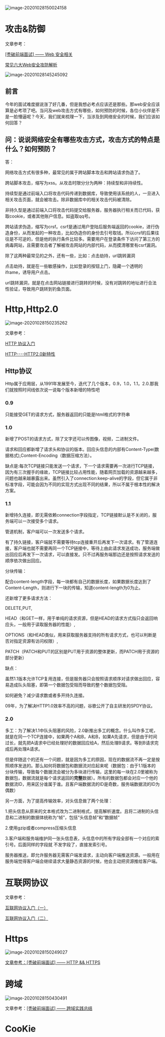 <img src="../../../../../AppData/Roaming/Typora/typora-user-images/image-20201028150024158.png" alt="image-20201028150024158"  />



# 攻击&防御

文章参考：

[[秃破前端面试] —— Web 安全相关](https://juejin.im/post/6844904029416357896)

[常见六大Web安全攻防解析](https://juejin.im/post/6844903772930441230#heading-5)

![image-20201028145245092](https://i.loli.net/2020/10/28/aKgCdkU23EIif8P.png)

## 前言

今年的面试难度据说涨了好几番，但是我想必考点应该还是那些。那web安全应该算是必考项了吧。当问及web攻击方式有哪些，如何预防的时候，各位小伙伴是不是一脸懵逼呢？今天，我们就来梳理一下，当涉及到网络安全的时候，我们应该如何回答？

## 问：说说网络安全有哪些攻击方式，攻击方式的特点是什么？如何预防？

答：

网络攻击方式有很多种，最常见的属于跨站脚本攻击和跨站请求伪造了。

跨站脚本攻击，缩写为xss。从攻击时限分分为两种：持续型和非持续性。

持续型是通过前端入口将攻击代码传递到数据库，导致使用该系统的人，一旦进入相关攻击页面，就会被攻击。除非数据库中的相关攻击代码被清除。

非持久型是通过前端入口将攻击代码提交给服务器，服务器执行相关而已代码，获取cookie，或者其他账户信息。如盗取qq号。

跨站请求伪造，缩写为crsf。csrf是通过用户登陆后服务端返回的cookie，进行伪造身份，从而发起的一种攻击，比如伪造你的身份去引号取钱。所以crsf的后果往往是不可逆的，但是他的执行条件比较多。需要用户在登录条件下访问了第三方的病毒网站，且需要攻击者了解被攻击网站的内部代码，从而摸清哪里有csrf漏洞。

除了这两种最常见的之外，还有一些，比如：点击劫持，url跳转漏洞

点击劫持，就是在一些敏感操作，比如登录的按钮上门，隐藏一个透明的iframe，诱导用户点击。

url跳转漏洞，就是在点击网站链接进行跳转的时候，没有对跳转的地址进行合法性验证，导致用户跳转到钓鱼页面。













# Http,Http2.0

![image-20201028150235262](https://i.loli.net/2020/10/28/HWiTV7nwz5kGgPC.png)



文章参考：

[HTTP 协议入门](http://www.ruanyifeng.com/blog/2016/08/http.html)

[HTTP----HTTP2.0新特性](https://juejin.im/post/6844903545532071943#heading-1)

## Http协议

Http属于应用层，从1991年发展至今，迭代了几个版本，0.9，1.0，1.1，2.0.那我们就按照时间线依次说一说每个版本新增的特性吧

### 0.9

只能接受GET的请求方式，服务器返回的只能是html格式的字符串

### 1.0

新增了POST的请求方式，除了文字还可以传图像，视频，二进制文件。

请求和回应都新增了请求头和协议的版本。回应头信息的内部有Content-Type(数据格式),Content-Encoding（数据压缩方法）。

缺点是:每次TCP链接只能发送一个请求，下一个请求需要再一次进行TCP链接，因为有三次握手的缘故，TCP链接比较占用性能，随着网页加载的资源越来越多，问题也越来越暴露出来。虽然引入了connection:keep-alive的字段，但它属于非标准字段，可能会因为不同的实现方式出现不同的结果，所以不属于根本性的解决方案。



### 1.1

新增持久连接，即无需依赖connection字段指定，TCP链接默认是不关闭的，服务端可以一次接受多个请求。

管道机制，客户端可以一次发送多个请求。

有了持久链接，客户端就不需要等待tcp连接重开后再发下一次请求。有了管道连接，客户端也就不需要再同一个TCP链接中，等待上由此请求发送成功，服务端做出回应后再发下一次请求，可以直接发。只不过再服务端那边还是按照请求发送的顺序依次做出回应。

分块传输：

配合content-length字段，每一块都有自己的数据长度，如果数据长度达到了Content-Length，则进行下一块的传输，知道content-length为0为止。

还新增了更多请求方法：

DELETE,PUT,

HEAD（和GET一样，用于单纯的请求资源，但是HEAD的请求方式指只会返回响应头，一般用于读取服务器的性能）,

OPTIONS（和HEAD类似，用来获取服务器支持的所有请求方式，也可以判断是否对指定资源有访问权限）,

PATCH（PATCH和PUT的区别是PUT用于资源的整体更新，而PATCH用于资源的部分更新）

缺点：

虽然1.1版本允许TCP复用连接，但是服务器只会按照请求顺序对请求做出回应，容易造成队头阻塞，即第一个数据包受阻而导致的整个数据包受阻。

如何避免？减少请求数或者多开持久连接。

09年，为了解决HTTP1.0效率不高的问题，谷歌公开了自主研发的SPDY协议。

### 2.0

多工：为了解决1.1中队头阻塞的风险，2.0新推出多工的概念。什么叫作多工呢，就是在同一个TCP连接中，如果两个A和B，A和B，如果A先请求，但是由于时间过长，就先把A请求中已经处理好的数据回应给A，然后处理B请求。等到B请求完成后再处理A请求。

但是伴随这个的还有一个问题，就是因为多工的原因，现在的数据流不再一定是按照顺序发送的。那么如何将数据包和数据流对应起来呢（数据包：由于1.1版本的分块传输，导致每个数据流会被分为多块进行传输，这里的每一块在2.0里被称为数据包，数据流就是每个请求返回的**完整**数据）。所有的数据包都会对应一个他的数据流ID，用来区分谁属于谁。且客户端数据流的ID是奇数，服务端数据流的ID为偶数）



另一方面，为了提高传输效率，对头信息做了两个处理：

1.把头信息从原来的文本格式改为二进制格式，提高解析速度。且将二进制的头信息和二进制的数据体统称为“帧”，包括“头信息帧”和“数据帧”

2.使用gzip或者compress压缩头信息

3.客户端和服务端维护同一张头信息表，头信息中的所有字段全部有一个对应的索引号。后面同样的字段就 不发字段了，直接发索引号。

服务器推送，即允许服务器无需客户端发请求，主动向客户端推送资源。一般用在服务端觉得客户端会继续请求大量静态资源的时候，他会主动把资源推给客户端。



# 互联网协议

文章参考：

[互联网协议入门（一）](http://www.ruanyifeng.com/blog/2012/05/internet_protocol_suite_part_i.html)

[互联网协议入门（二）](http://www.ruanyifeng.com/blog/2012/06/internet_protocol_suite_part_ii.html)

# Https

![image-20201028150249027](https://i.loli.net/2020/10/28/mqkyhbM65UKsBwv.png)



[文章参考：[秃破前端面试] —— HTTP && HTTPS](https://juejin.im/post/6844904029416341512)





# 跨域

![image-20201028150430491](https://i.loli.net/2020/10/28/6LbWD32aYripkqZ.png)

文章参考：[[秃破前端面试] —— 跨域实践总结](https://juejin.im/post/6844904029420519437)





# CooKie


























